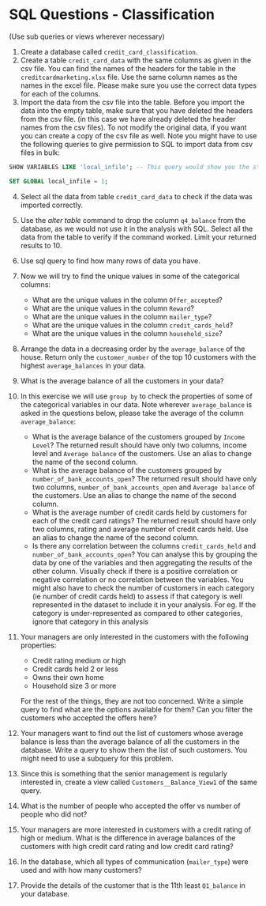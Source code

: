 # SQL Questions - Classification

(Use sub queries or views wherever necessary)

1. Create a database called `credit_card_classification`.
2. Create a table `credit_card_data` with the same columns as given in the csv file. You can find the names of the headers for the table in the `creditcardmarketing.xlsx` file. Use the same column names as the names in the excel file. Please make sure you use the correct data types for each of the columns.
3. Import the data from the csv file into the table. Before you import the data into the empty table, make sure that you have deleted the headers from the csv file. (in this case we have already deleted the header names from the csv files). To not modify the original data, if you want you can create a copy of the csv file as well. Note you might have to use the following queries to give permission to SQL to import data from csv files in bulk:

```sql
SHOW VARIABLES LIKE 'local_infile'; -- This query would show you the status of the variable ‘local_infile’. If it is off, use the next command, otherwise you should be good to go

SET GLOBAL local_infile = 1;
```

4.  Select all the data from table `credit_card_data` to check if the data was imported correctly.
5.  Use the _alter table_ command to drop the column `q4_balance` from the database, as we would not use it in the analysis with SQL. Select all the data from the table to verify if the command worked. Limit your returned results to 10.
6.  Use sql query to find how many rows of data you have.
7.  Now we will try to find the unique values in some of the categorical columns:

    - What are the unique values in the column `Offer_accepted`?
    - What are the unique values in the column `Reward`?
    - What are the unique values in the column `mailer_type`?
    - What are the unique values in the column `credit_cards_held`?
    - What are the unique values in the column `household_size`?

8.  Arrange the data in a decreasing order by the `average_balance` of the house. Return only the `customer_number` of the top 10 customers with the highest `average_balances` in your data.
9.  What is the average balance of all the customers in your data?
10. In this exercise we will use  `group by` to check the properties of some of the categorical variables in our data. Note wherever `average_balance` is asked in the questions below, please take the average of the column `average_balance`: 

    - What is the average balance of the customers grouped by `Income Level`? The returned result should have only two columns, income level and `Average balance` of the customers. Use an alias to change the name of the second column.
    - What is the average balance of the customers grouped by `number_of_bank_accounts_open`? The returned result should have only two columns, `number_of_bank_accounts_open` and `Average balance` of the customers. Use an alias to change the name of the second column.
    - What is the average number of credit cards held by customers for each of the credit card ratings? The returned result should have only two columns, rating and average number of credit cards held. Use an alias to change the name of the second column.
    - Is there any correlation between the columns `credit_cards_held` and `number_of_bank_accounts_open`? You can analyse this by grouping the data by one of the variables and then aggregating the results of the other column. Visually check if there is a positive correlation or negative correlation or no correlation between the variables.
    You might also have to check the number of customers in each category (ie number of credit cards held) to assess if that category is well represented in the dataset to include it in your analysis. For eg. If the category is under-represented as compared to other categories, ignore that category in this analysis

11. Your managers are only interested in the customers with the following properties:

    - Credit rating medium or high
    - Credit cards held 2 or less
    - Owns their own home
    - Household size 3 or more

    For the rest of the things, they are not too concerned. Write a simple query to find what are the options available for them? Can you filter the customers who accepted the offers here?

12. Your managers want to find out the list of customers whose average balance is less than the average balance of all the customers in the database. Write a query to show them the list of such customers. You might need to use a subquery for this problem.
13. Since this is something that the senior management is regularly interested in, create a view called `Customers__Balance_View1` of the same query.
14. What is the number of people who accepted the offer vs number of people who did not?
15. Your managers are more interested in customers with a credit rating of high or medium. What is the difference in average balances of the customers with high credit card rating and low credit card rating?
16. In the database, which all types of communication (`mailer_type`) were used and with how many customers?
17. Provide the details of the customer that is the 11th least `Q1_balance` in your database.
